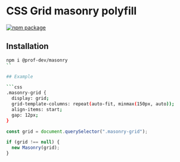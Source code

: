 # CSS Grid masonry polyfill

<a href="https://npmjs.com/package/@prof-dev/masonry"><img src="https://img.shields.io/npm/v/@prof-dev/masonry.svg" alt="npm package"></a>

## Installation

````bash
npm i @prof-dev/masonry
``

## Example

```css
.masonry-grid {
  display: grid;
  grid-template-columns: repeat(auto-fit, minmax(150px, auto));
  align-items: start;
  gap: 12px;
}
````

```ts
const grid = document.querySelector(".masonry-grid");

if (grid !== null) {
  new Masonry(grid);
}
```
